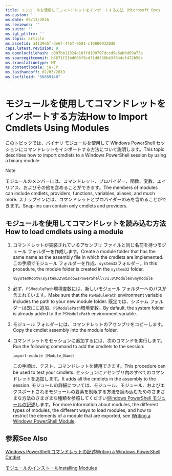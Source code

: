 ```yaml
---
title: モジュールを使用してコマンドレットをインポートする方法 |Microsoft Docs
ms.custom: ''
ms.date: 09/13/2016
ms.reviewer: ''
ms.suite: ''
ms.tgt_pltfrm: ''
ms.topic: article
ms.assetid: a41d9e5f-de6f-47b7-9601-c108609320d0
caps.latest.revision: 8
ms.openlocfilehash: c007bb11324e10ffd100797dccd9e6ab0d09a73e
ms.sourcegitcommit: b6871f21bd666f9cd71dd336bb3f844cf472b56c
ms.translationtype: MT
ms.contentlocale: ja-JP
ms.lasthandoff: 02/03/2019
ms.locfileid: "56859148"
---
```

# <a name="how-to-import-cmdlets-using-modules"></a><span data-ttu-id="fc69c-102">モジュールを使用してコマンドレットをインポートする方法</span><span class="sxs-lookup"><span data-stu-id="fc69c-102">How to Import Cmdlets Using Modules</span></span>

<span data-ttu-id="fc69c-103">このトピックでは、バイナリ モジュールを使用して Windows PowerShell セッションにコマンドレットをインポートする方法について説明します。</span><span class="sxs-lookup"><span data-stu-id="fc69c-103">This topic describes how to import cmdlets to a Windows PowerShell session by using a binary module.</span></span>

> [!NOTE]
> <span data-ttu-id="fc69c-104">モジュールのメンバーには、コマンドレット、プロバイダー、関数、変数、エイリアス、およびその他を含めることができます。</span><span class="sxs-lookup"><span data-stu-id="fc69c-104">The members of modules can include cmdlets, providers, functions, variables, aliases, and much more.</span></span> <span data-ttu-id="fc69c-105">スナップインには、コマンドレットとプロバイダーのみを含めることができます。</span><span class="sxs-lookup"><span data-stu-id="fc69c-105">Snap-ins can contain only cmdlets and providers.</span></span>

## <a name="how-to-load-cmdlets-using-a-module"></a><span data-ttu-id="fc69c-106">モジュールを使用してコマンドレットを読み込む方法</span><span class="sxs-lookup"><span data-stu-id="fc69c-106">How to load cmdlets using a module</span></span>

1. <span data-ttu-id="fc69c-107">コマンドレットが実装されているアセンブリ ファイルと同じ名前を持つモジュール フォルダーを作成します。</span><span class="sxs-lookup"><span data-stu-id="fc69c-107">Create a module folder that has the same name as the assembly file in which the cmdlets are implemented.</span></span> <span data-ttu-id="fc69c-108">この手順でモジュール フォルダーを作成、`system32`フォルダー。</span><span class="sxs-lookup"><span data-stu-id="fc69c-108">In this procedure, the module folder is created in the `system32` folder.</span></span>

   `%SystemRoot%\system32\WindowsPowerShell\v1.0\Modules\mymodule`

2. <span data-ttu-id="fc69c-109">必ず、`PSModulePath`環境変数には、新しいモジュール フォルダーへのパスが含まれています。</span><span class="sxs-lookup"><span data-stu-id="fc69c-109">Make sure that the `PSModulePath` environment variable includes the path to your new module folder.</span></span> <span data-ttu-id="fc69c-110">既定では、システム フォルダーは既にに追加、`PSModulePath`環境変数。</span><span class="sxs-lookup"><span data-stu-id="fc69c-110">By default, the system folder is already added to the `PSModulePath` environment variable.</span></span>

3. <span data-ttu-id="fc69c-111">モジュール フォルダーには、コマンドレットのアセンブリをコピーします。</span><span class="sxs-lookup"><span data-stu-id="fc69c-111">Copy the cmdlet assembly into the module folder.</span></span>

4. <span data-ttu-id="fc69c-112">コマンドレットをセッションに追加するには、次のコマンドを実行します。</span><span class="sxs-lookup"><span data-stu-id="fc69c-112">Run the following command to add the cmdlets to the session:</span></span>

   `import-module [Module_Name]`

   <span data-ttu-id="fc69c-113">この手順は、テスト、コマンドレットを使用できます。</span><span class="sxs-lookup"><span data-stu-id="fc69c-113">This procedure can be used to test your cmdlets.</span></span> <span data-ttu-id="fc69c-114">セッションにアセンブリ内のすべてのコマンドレットを追加します。</span><span class="sxs-lookup"><span data-stu-id="fc69c-114">It adds all the cmdlets in the assembly to the session.</span></span> <span data-ttu-id="fc69c-115">モジュールの詳細については、モジュール、モジュール、およびエクスポートされるモジュールの要素を制限する方法を読み込むためのさまざまな方法のさまざまな種類を参照してください[Windows PowerShell モジュールの記述](../module/writing-a-windows-powershell-module.md)します。</span><span class="sxs-lookup"><span data-stu-id="fc69c-115">For more information about modules, the different types of modules, the different ways to load modules, and how to restrict the elements of a module that are exported, see [Writing a Windows PowerShell Module](../module/writing-a-windows-powershell-module.md).</span></span>

## <a name="see-also"></a><span data-ttu-id="fc69c-116">参照</span><span class="sxs-lookup"><span data-stu-id="fc69c-116">See Also</span></span>

[<span data-ttu-id="fc69c-117">Windows PowerShell コマンドレットの記述</span><span class="sxs-lookup"><span data-stu-id="fc69c-117">Writing a Windows PowerShell Cmdlet</span></span>](./writing-a-windows-powershell-cmdlet.md)

[<span data-ttu-id="fc69c-118">モジュールのインストール</span><span class="sxs-lookup"><span data-stu-id="fc69c-118">Installing Modules</span></span>](../module/installing-a-powershell-module.md)